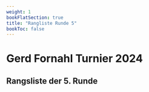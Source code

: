 ```yaml
---
weight: 1
bookFlatSection: true
title: "Rangliste Runde 5"
bookToc: false
---
```


# Gerd Fornahl Turnier 2024

## Rangsliste der 5. Runde